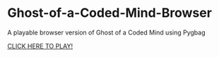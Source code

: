 # Ghost-of-a-Coded-Mind-Browser
A playable browser version of Ghost of a Coded Mind using Pygbag

[CLICK HERE TO PLAY!](https://namiesk1.github.io/Ghost-of-a-Coded-Mind-Browser/)
